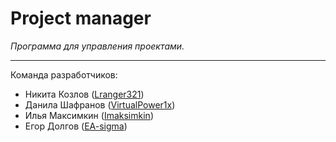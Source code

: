# Project manager 

*Программа для управления проектами.*

---

Команда разработчиков:
* Никита Козлов ([Lranger321](https://github.com/Lranger321))
* Данила Шафранов ([VirtualPower1x](https://github.com/VirtualPower1x))
* Илья Максимкин ([Imaksimkin](https://github.com/iMaksimkin))
* Егор Долгов ([EA-sigma](https://github.com/EA-sigma))
